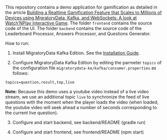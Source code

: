 This repository contains a demo application for gamification as detailed in the article [Building a Realtime Gamification Feature that Scales to Millions of Devices using MigratoryData, Kafka, and WebSockets: A look at Watch’NPlay Interactive Game](#). The folder `frontend` contains the source code of the UI. The folder `backend` contains the source code of the Leaderboard Processor, Answers Processor, and Questions Generator.

How to run:

1. Install MigratoryData Kafka Edition. See the [Installation Guide](https://migratorydata.com/docs/migratorydata-ke/installation/).

2. Configure MigratoryData Kafka Edition by editing the parmeter `topics` of the configuration file `migratorydata-ke/kafka/consumer.properties` as follows:
   
`topics=question,result,top,live`
   
**Note:** Because this demo uses a youtube video instead of a live video stream, we use an additional topic `live` to 
synchronize the feed of live questions with the moment when the player loads the video (when loaded, the youtube video 
will seek ahead a number of seconds corresponding to the current live question).

3. Configure and start backend, see backend/README (gradle run)

4. Configure and start frontend, see frontend/README (npm start)
